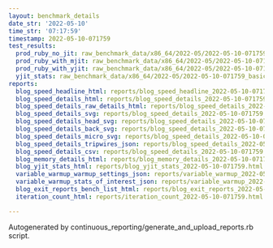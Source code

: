 ```yaml
---
layout: benchmark_details
date_str: '2022-05-10'
time_str: '07:17:59'
timestamp: 2022-05-10-071759
test_results:
  prod_ruby_no_jit: raw_benchmark_data/x86_64/2022-05/2022-05-10-071759_basic_benchmark_prod_ruby_no_jit.json
  prod_ruby_with_mjit: raw_benchmark_data/x86_64/2022-05/2022-05-10-071759_basic_benchmark_prod_ruby_with_mjit.json
  prod_ruby_with_yjit: raw_benchmark_data/x86_64/2022-05/2022-05-10-071759_basic_benchmark_prod_ruby_with_yjit.json
  yjit_stats: raw_benchmark_data/x86_64/2022-05/2022-05-10-071759_basic_benchmark_yjit_stats.json
reports:
  blog_speed_headline_html: reports/blog_speed_headline_2022-05-10-071759.html
  blog_speed_details_html: reports/blog_speed_details_2022-05-10-071759.html
  blog_speed_details_raw_details_html: reports/blog_speed_details_2022-05-10-071759.raw_details.html
  blog_speed_details_svg: reports/blog_speed_details_2022-05-10-071759.svg
  blog_speed_details_head_svg: reports/blog_speed_details_2022-05-10-071759.head.svg
  blog_speed_details_back_svg: reports/blog_speed_details_2022-05-10-071759.back.svg
  blog_speed_details_micro_svg: reports/blog_speed_details_2022-05-10-071759.micro.svg
  blog_speed_details_tripwires_json: reports/blog_speed_details_2022-05-10-071759.tripwires.json
  blog_speed_details_csv: reports/blog_speed_details_2022-05-10-071759.csv
  blog_memory_details_html: reports/blog_memory_details_2022-05-10-071759.html
  blog_yjit_stats_html: reports/blog_yjit_stats_2022-05-10-071759.html
  variable_warmup_warmup_settings_json: reports/variable_warmup_2022-05-10-071759.warmup_settings.json
  variable_warmup_stats_of_interest_json: reports/variable_warmup_2022-05-10-071759.stats_of_interest.json
  blog_exit_reports_bench_list_html: reports/blog_exit_reports_2022-05-10-071759.bench_list.html
  iteration_count_html: reports/iteration_count_2022-05-10-071759.html

---
```

Autogenerated by continuous_reporting/generate_and_upload_reports.rb script.
